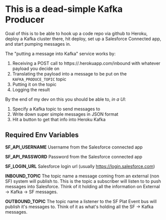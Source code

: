# This is a dead-simple Kafka Producer

Goal of this is to be able to hook up a code repo via github to Heroku, deploy a Kafka cluster there, hit deploy, set up a Salesforce Connected app, and start pumping messages in. 

The "putting a message into Kafka" service works by:
1. Receiving a POST call to https://<HEROKUAPPNAME>.herokuapp.com/inbound with whatever payload you decide on
2. Translating the payload into a message to be put on the `KAFKA_PRODUCE_TOPIC` topic
3. Putting it on the topic
4. Logging the result

By the end of my dev on this you should be able to, *in a UI*:
1. Specify a Kafka topic to send messages to
2. Write down super simple messages in JSON format
3. Hit a button to get that info into Heroku Kafka

## Required Env Variables

**SF_API_USERNAME** Username from the Salesforce connected app

**SF_API_PASSWORD** Password from the Salesforce connected app

**SF_LOGIN_URL** Salesforce login url (usually https://login.salesforce.com)

**INBOUND_TOPIC** The topic name a message coming from an external (non SF) system will publish to. This is the topic a subscriber will listen to to push messages into Salesforce. Think of it holding all the information on External -> Kafka -> SF messages.

**OUTBOUND_TOPIC** The topic name a listener to the SF Plat Event bus will publish it's messages to. Think of it as what's holding all the SF -> Kafka messages.